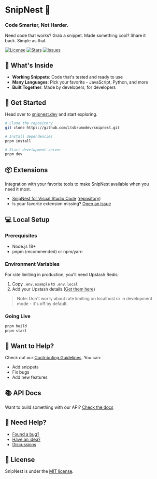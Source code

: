 # SnipNest 🪺

### Code Smarter, Not Harder.

Need code that works? Grab a snippet. Made something cool? Share it back. Simple as that.

[![License](https://badgen.net/github/license/itsbrunodev/snipnest?color=green&label=License)](LICENSE)
[![Stars](https://badgen.net/github/stars/itsbrunodev/snipnest?color=orange&label=Stars)](https://github.com/itsbrunodev/snipnest/stargazers)
[![Issues](https://badgen.net/github/open-issues/itsbrunodev/snipnest?label=Open+Issues)](https://github.com/itsbrunodev/snipnest/issues)

## 🚀 What's Inside

- **Working Snippets**: Code that's tested and ready to use
- **Many Languages**: Pick your favorite - JavaScript, Python, and more
- **Built Together**: Made by developers, for developers

## 🎯 Get Started

Head over to [snipnest.dev](https://snipnest.dev) and start exploring.

```sh
# Clone the repository
git clone https://github.com/itsbrunodev/snipnest.git

# Install dependencies
pnpm install

# Start development server
pnpm dev
```

## 📦 Extensions

Integration with your favorite tools to make SnipNest available when you need it most.

- [SnipNest for Visual Studio Code](https://marketplace.visualstudio.com/items?itemName=itsbrunodev.snipnest) ([repository](https://github.com/itsbrunodev/snipnest-vscode))
- Is your favorite extension missing? [Open an issue](https://github.com/itsbrunodev/snipnest/issues/new?assignees=&labels=enhancement%2Cfeature&projects=&template=features.yml&title=%5Bfeature%5D+-+)

## 💻 Local Setup

### Prerequisites

- Node.js 18+
- pnpm (recommended) or npm/yarn

### Environment Variables

For rate limiting in production, you'll need Upstash Redis:

1. Copy `.env.example` to `.env.local`
2. Add your Upstash details ([Get them here](https://upstash.com/docs/redis/overall/getstarted))

> Note: Don't worry about rate limiting on localhost or in development mode - it's off by default.

### Going Live

```bash
pnpm build
pnpm start
```

## 🤝 Want to Help?

Check out our [Contributing Guidelines](./CONTRIBUTING.md). You can:

- Add snippets
- Fix bugs
- Add new features

## 📚 API Docs

Want to build something with our API? [Check the docs](./API.md)

## 🌟 Need Help?

- [Found a bug?](https://github.com/itsbrunodev/snipnest/issues)
- [Have an idea?](https://github.com/itsbrunodev/snipnest/issues)
- [Discussions](https://github.com/itsbrunodev/snipnest/discussions)

## 📜 License

SnipNest is under the [MIT license](./LICENSE).
